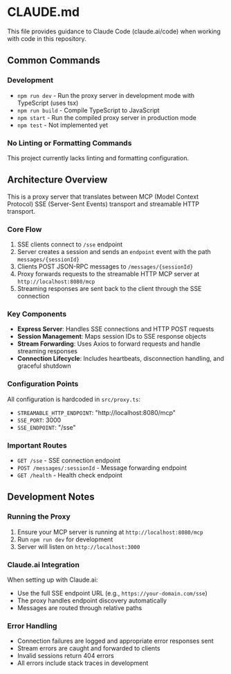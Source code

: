# CLAUDE.md

This file provides guidance to Claude Code (claude.ai/code) when working with code in this repository.

## Common Commands

### Development
- `npm run dev` - Run the proxy server in development mode with TypeScript (uses tsx)
- `npm run build` - Compile TypeScript to JavaScript
- `npm start` - Run the compiled proxy server in production mode
- `npm test` - Not implemented yet

### No Linting or Formatting Commands
This project currently lacks linting and formatting configuration.

## Architecture Overview

This is a proxy server that translates between MCP (Model Context Protocol) SSE (Server-Sent Events) transport and streamable HTTP transport.

### Core Flow
1. SSE clients connect to `/sse` endpoint
2. Server creates a session and sends an `endpoint` event with the path `messages/{sessionId}`
3. Clients POST JSON-RPC messages to `/messages/{sessionId}`
4. Proxy forwards requests to the streamable HTTP MCP server at `http://localhost:8080/mcp`
5. Streaming responses are sent back to the client through the SSE connection

### Key Components
- **Express Server**: Handles SSE connections and HTTP POST requests
- **Session Management**: Maps session IDs to SSE response objects
- **Stream Forwarding**: Uses Axios to forward requests and handle streaming responses
- **Connection Lifecycle**: Includes heartbeats, disconnection handling, and graceful shutdown

### Configuration Points
All configuration is hardcoded in `src/proxy.ts`:
- `STREAMABLE_HTTP_ENDPOINT`: "http://localhost:8080/mcp"
- `SSE_PORT`: 3000
- `SSE_ENDPOINT`: "/sse"

### Important Routes
- `GET /sse` - SSE connection endpoint
- `POST /messages/:sessionId` - Message forwarding endpoint
- `GET /health` - Health check endpoint

## Development Notes

### Running the Proxy
1. Ensure your MCP server is running at `http://localhost:8080/mcp`
2. Run `npm run dev` for development
3. Server will listen on `http://localhost:3000`

### Claude.ai Integration
When setting up with Claude.ai:
- Use the full SSE endpoint URL (e.g., `https://your-domain.com/sse`)
- The proxy handles endpoint discovery automatically
- Messages are routed through relative paths

### Error Handling
- Connection failures are logged and appropriate error responses sent
- Stream errors are caught and forwarded to clients
- Invalid sessions return 404 errors
- All errors include stack traces in development